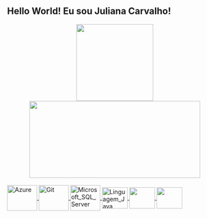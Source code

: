 ## Hello World! Eu sou Juliana Carvalho!
<div align="center">
  <a href="https://github.com/juhcarvalho"/>
  <img height="180em" src="https://github-readme-stats.vercel.app/api?username=juhcarvalho&show_icons=true&theme=tokyonight&include_all_commits=true&count_private=true"/>
  <img height="180em" width="400em" src="https://github-readme-stats.vercel.app/api/top-langs/?username=juhcarvalho&layout=compact&langs_count=7&theme=tokyonight"/>
</div>

<div style="display: inline_block"><br>
  <img align="center" alt="Azure" height="60" width="70" src="https://cdn.jsdelivr.net/gh/devicons/devicon/icons/azure/azure-original-wordmark.svg" />
  <img align="center" alt="Git" height="60" width="70" src="https://cdn.jsdelivr.net/gh/devicons/devicon/icons/git/git-original-wordmark.svg" />
  <img align="center" alt="Microsoft_SQL_Server" height="60" width="70" src="https://cdn.jsdelivr.net/gh/devicons/devicon/icons/microsoftsqlserver/microsoftsqlserver-plain-wordmark.svg">
  <img align="center" alt="Linguagem_Java" height="50" width="60" src="https://cdn.jsdelivr.net/gh/devicons/devicon/icons/java/java-original-wordmark.svg">
  <img align="center" alt="" height="50" width="60" src="https://cdn.jsdelivr.net/gh/devicons/devicon/icons/tomcat/tomcat-original-wordmark.svg" />
  <img align="center" alt="" height="50" width="60" src="https://cdn.jsdelivr.net/gh/devicons/devicon/icons/vscode/vscode-original-wordmark.svg" /> 
</div>
 
